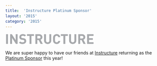 ```yaml
---
title:  'Instructure Platinum Sponsor'
layout: '2015'
category: '2015'
---
```

![Instructure](/2015/images/sponsors/instructure-side.png)

We are super happy to have our friends at [Instructure](/2015/sponsors#instructure) returning as the [Platinum Sponsor](/2015/sponsors#instructure) this year!
